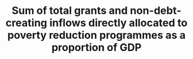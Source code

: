 ---
data_non_statistical: true
goal_meta_link: http://unstats.un.org/sdgs/files/metadata-compilation/Metadata-Goal-1.pdf
goal_meta_link_page: 22
graph: null
graph_title: Sum of total grants and non-debt-creating inflows directly allocated
  to poverty reduction programmes as a proportion of GDP
graph_type: null
has_metadata: false
indicator: 1.a.3
indicator_name: Sum of total grants and non-debt-creating inflows directly allocated
  to poverty reduction programmes as a proportion of GDP
indicator_variable: null
layout: indicator
permalink: /1-a-3/
published: true
reporting_status: notstarted
sdg_goal: 1
source_notes: null
source_title: null
target: Ensure significant mobilization of resources from a variety of sources, including
  through enhanced development cooperation, in order to provide adequate and predictable
  means for developing countries, in particular least developed countries, to implement
  programmes and policies to end poverty in all its dimensions.
target_id: 1.a
title: Sum of total grants and non-debt-creating inflows directly allocated to poverty
  reduction programmes as a proportion of GDP
un_designated_tier: '1'
variable_description: null
variable_notes: null
---